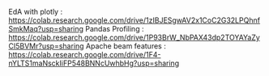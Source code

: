 EdA with plotly : https://colab.research.google.com/drive/1zIBJESgwAV2x1CoC2G32LPQhnfSmkMaq?usp=sharing
Pandas Profiling : https://colab.research.google.com/drive/1P93BrW_NbPAX43dp2TOYAYaZyCI5BVMr?usp=sharing
Apache beam features  : https://colab.research.google.com/drive/1F4-nYLTS1maNsckIiFP548BNNcUwhbHg?usp=sharing
